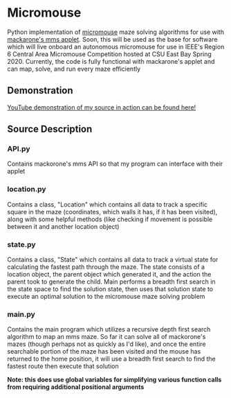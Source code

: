 # Micromouse
Python implementation of [micromouse](https://en.wikipedia.org/wiki/Micromouse) maze solving algorithms for use with [mackarone's mms applet](https://github.com/mackorone/mms). Soon, this will be used as the base for software which will live onboard an autonomous micromouse for use in IEEE's Region 6 Central Area Micromouse Competition hosted at CSU East Bay Spring 2020. Currently, the code is fully functional with mackarone's applet and can map, solve, and run every maze efficiently

## Demonstration
[YouTube demonstration of my source in action can be found here!](https://youtu.be/6y4nrnfZ1k0)

## Source Description

### API.py
Contains mackorone's mms API so that my program can interface with their applet

### location.py
Contains a class, "Location" which contains all data to track a specific square in the maze (coordinates, which walls it has, if it has been visited), along with some helpful methods (like checking if movement is possible between it and another location object)

### state.py
Contains a class, "State" which contains all data to track a virtual state for calculating the fastest path through the maze. The state consists of a location object, the parent object which generated it, and the action the parent took to generate the child. Main performs a breadth first search in the state space to find the solution state, then uses that solution state to execute an optimal solution to the micromouse maze solving problem

### main.py
Contains the main program which utilizes a recursive depth first search algorithm to map an mms maze. So far it can solve all of mackorone's mazes (though perhaps not as quickly as I'd like), and once the entire searchable portion of the maze has been visited and the mouse has returned to the home position, it will use a breadth first search to find the fastest route then execute that solution  

**Note: this does use global variables for simplifying various function calls from requiring additional positional arguments**
